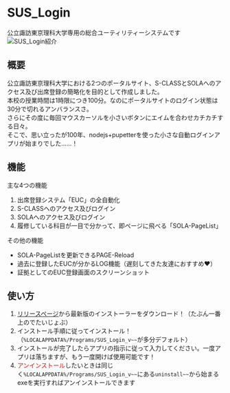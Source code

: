 # SUS_Login
公立諏訪東京理科大学専用の総合ユーティリティーシステムです  
![SUS_Login紹介](https://github.com/tomoyan99/SUS_Login/assets/101825008/f8619707-553b-44c0-a8b5-ee1c59204463)
## 概要
公立諏訪東京理科大学における2つのポータルサイト、S-CLASSとSOLAへのアクセス及び出席登録の簡略化を目的として作成しました。  
本校の授業時間は1時限につき100分。なのにポータルサイトのログイン状態は30分で切れるアンバランスさ。  
さらにその度に毎回マウスカーソルを小さいボタンにエイムを合わせカチカチする日々。  
そこで、思い立ったが100年、nodejs+pupetterを使った小さな自動ログインアプリが始まりでした……！

## 機能
主な4つの機能  
1. 出席登録システム「EUC」の全自動化　　
2. S-CLASSへのアクセス及びログイン　　
3. SOLAへのアクセス及びログイン　　
4. 履修している科目が一目で分かって、即ページに飛べる「SOLA-PageList」   

その他の機能
- SOLA-PageListを更新できるPAGE-Reload
- 過去に登録したEUCが分かるLOG機能（遅刻してきた友達におすすめ❤）
- 証拠としてのEUC登録画面のスクリーンショット

## 使い方
1. [リリースページ](https://github.com/tomoyan99/SUS_Login/releases)から最新版のインストーラーをダウンロード！（たぶん一番上のでたいじょぶ）
2. インストール手順に従ってインストール！（`%LOCALAPPDATA%/Programs/SUS_Login_v~~`が多分デフォルト）
3. インストールが完了したらアプリの指示に従って入力してください。一度アプリは落ちますが、もう一度開けば使用可能です！
4. <span style="color:red">アンインストール</span>したいときは同じく`%LOCALAPPDATA%/Programs/SUS_Login_v~~`にある`uninstall~~`から始まるexeを実行すればアンインストールできます
